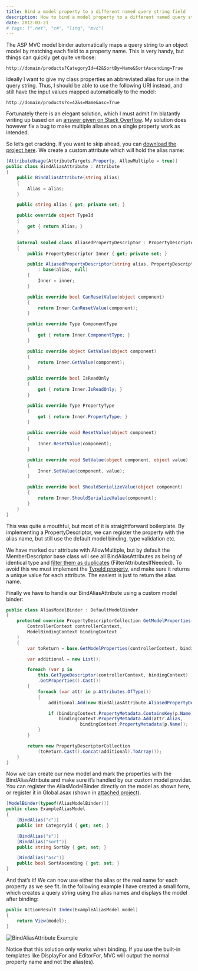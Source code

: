 ```yaml
---
title: Bind a model property to a different named query string field
description: How to bind a model property to a different named query string field with a custom alias attribute and model binder in MVC3.
date: 2012-03-21
# tags: [".net", "c#", "linq", "mvc"]
---
```


The ASP MVC model binder automatically maps a query string to an object model by matching each field to a property name. This is very handy, but things can quickly get quite verbose:

`http://domain/products?CategoryId=42&SortBy=Name&SortAscending=True`

Ideally I want to give my class properties an abbreviated alias for use in the query string. Thus, I should be able to use the following URI instead, and still have the input values mapped automatically to the model:

`http://domain/products?c=42&s=Name&asc=True`

Fortunately there is an elegant solution, which I must admit I’m blatantly writing up based on an [answer given on Stack Overflow](https://stackoverflow.com/questions/4316301/asp-net-mvc-2-bind-a-models-property-to-a-different-named-value#answer-4316327). My solution does however fix a bug to make multiple aliases on a single property work as intended.

<!-- more-->

So let’s get cracking. If you want to skip ahead, you can [download the project here](/files/QueryStringAlias.zip). We create a custom attribute which will hold the alias name:

```csharp
[AttributeUsage(AttributeTargets.Property, AllowMultiple = true)]
public class BindAliasAttribute : Attribute
{
    public BindAliasAttribute(string alias)
    {
        Alias = alias;
    }

    public string Alias { get; private set; }

    public override object TypeId
    {
        get { return Alias; }
    }

    internal sealed class AliasedPropertyDescriptor : PropertyDescriptor
    {
        public PropertyDescriptor Inner { get; private set; }

        public AliasedPropertyDescriptor(string alias, PropertyDescriptor inner)
            : base(alias, null)
        {
            Inner = inner;
        }

        public override bool CanResetValue(object component)
        {
            return Inner.CanResetValue(component);
        }

        public override Type ComponentType
        {
            get { return Inner.ComponentType; }
        }

        public override object GetValue(object component)
        {
            return Inner.GetValue(component);
        }

        public override bool IsReadOnly
        {
            get { return Inner.IsReadOnly; }
        }

        public override Type PropertyType
        {
            get { return Inner.PropertyType; }
        }

        public override void ResetValue(object component)
        {
            Inner.ResetValue(component);
        }

        public override void SetValue(object component, object value)
        {
            Inner.SetValue(component, value);
        }

        public override bool ShouldSerializeValue(object component)
        {
            return Inner.ShouldSerializeValue(component);
        }
    }
}
```

This was quite a mouthful, but most of it is straightforward boilerplate. By implementing a PropertyDescriptor, we can register the property with the alias name, but still use the default model binding, type validation etc.

We have marked our attribute with AllowMultiple, but by default the MemberDescriptor base class will see all BindAliasAttributes as being of identical type and [filter them as duplicates](http://social.msdn.microsoft.com/Forums/en-US/winforms/thread/e6bb4146-eb1a-4c1b-a5b1-f3528d8a7864/) (FilterAttributesIfNeeded). To avoid this we must implement the [TypeId property](http://msdn.microsoft.com/en-us/library/system.attribute.typeid.aspx), and make sure it returns a unique value for each attribute. The easiest is just to return the alias name.

Finally we have to handle our BindAliasAttribute using a custom model binder:

```csharp
public class AliasModelBinder : DefaultModelBinder
{
    protected override PropertyDescriptorCollection GetModelProperties(
        ControllerContext controllerContext,
        ModelBindingContext bindingContext
    )
    {
        var toReturn = base.GetModelProperties(controllerContext, bindingContext);

        var additional = new List();

        foreach (var p in
            this.GetTypeDescriptor(controllerContext, bindingContext)
            .GetProperties().Cast())
        {
            foreach (var attr in p.Attributes.OfType())
            {
                additional.Add(new BindAliasAttribute.AliasedPropertyDescriptor(attr.Alias, p));

                if (bindingContext.PropertyMetadata.ContainsKey(p.Name))
                    bindingContext.PropertyMetadata.Add(attr.Alias,
                            bindingContext.PropertyMetadata[p.Name]);
            }
        }

        return new PropertyDescriptorCollection
            (toReturn.Cast().Concat(additional).ToArray());
    }
}
```

Now we can create our new model and mark the properties with the BindAliasAttribute and make sure it’s handled by our custom model provider. You can register the AliasModelBinder directly on the model as shown here, or register it in Global.asax (shown in [attached project](/files/QueryStringAlias.zip)).

```csharp
[ModelBinder(typeof(AliasModelBinder))]
public class ExampleAliasModel
{
    [BindAlias("c")]
    public int CategoryId { get; set; }

    [BindAlias("s")]
    [BindAlias("sort")]
    public string SortBy { get; set; }

    [BindAlias("asc")]
    public bool SortAscending { get; set; }
}
```

And that’s it! We can now use either the alias or the real name for each property as we see fit. In the following example I have created a small form, which creates a query string using the alias names and displays the model after binding:

```csharp
public ActionResult Index(ExampleAliasModel model)
{
    return View(model);
}
```

![BindAliasAttribute Example](/images/blog/bind-a-model-property-to-a-different-named-query-string-field/BindAliasAttribute-Example.png)

Notice that this solution only works when binding. If you use the built-in templates like DisplayFor and EditorFor, MVC will output the normal property name and not the alias(es).
